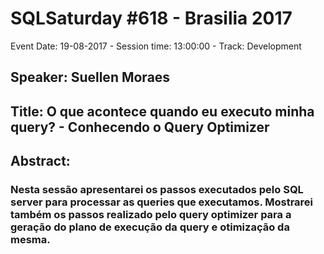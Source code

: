 # SQLSaturday #618 - Brasilia 2017
Event Date: 19-08-2017 - Session time: 13:00:00 - Track: Development
## Speaker: Suellen Moraes
## Title: O que acontece quando eu executo minha query? - Conhecendo o Query Optimizer
## Abstract:
### Nesta sessão apresentarei os passos executados pelo SQL server para processar as queries que executamos. Mostrarei também os passos realizado pelo query optimizer para a geração do plano de execução da query e otimização da mesma.
